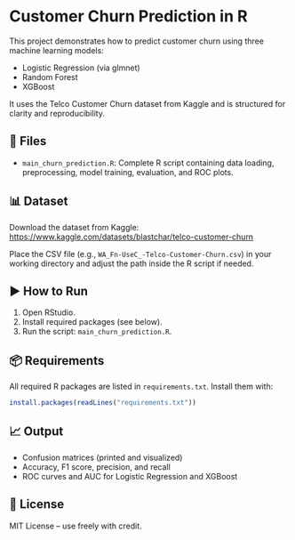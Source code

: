# Customer Churn Prediction in R

This project demonstrates how to predict customer churn using three machine learning models:
- Logistic Regression (via glmnet)
- Random Forest
- XGBoost

It uses the Telco Customer Churn dataset from Kaggle and is structured for clarity and reproducibility.

## 📁 Files

- `main_churn_prediction.R`: Complete R script containing data loading, preprocessing, model training, evaluation, and ROC plots.

## 📊 Dataset

Download the dataset from Kaggle:  
https://www.kaggle.com/datasets/blastchar/telco-customer-churn

Place the CSV file (e.g., `WA_Fn-UseC_-Telco-Customer-Churn.csv`) in your working directory and adjust the path inside the R script if needed.

## ▶️ How to Run

1. Open RStudio.
2. Install required packages (see below).
3. Run the script: `main_churn_prediction.R`.

## 📦 Requirements

All required R packages are listed in `requirements.txt`. Install them with:

```r
install.packages(readLines("requirements.txt"))
```

## 📈 Output

- Confusion matrices (printed and visualized)
- Accuracy, F1 score, precision, and recall
- ROC curves and AUC for Logistic Regression and XGBoost

## 🧠 License

MIT License – use freely with credit.

